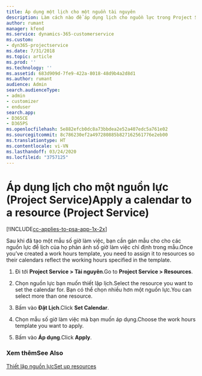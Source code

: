 ```yaml
---
title: Áp dụng một lịch cho một nguồn tài nguyên
description: Làm cách nào để áp dụng lịch cho nguồn lực trong Project Service
author: rumant
manager: kfend
ms.service: dynamics-365-customerservice
ms.custom:
- dyn365-projectservice
ms.date: 7/31/2018
ms.topic: article
ms.prod: ''
ms.technology: ''
ms.assetid: 683d909d-7fe9-422a-8018-48d9b4a2d8d1
ms.author: rumant
audience: Admin
search.audienceType:
- admin
- customizer
- enduser
search.app:
- D365CE
- D365PS
ms.openlocfilehash: 5e882efcb0dc8a73bbdea2e52a407edc5a761e02
ms.sourcegitcommit: 8c786230ef2a497280885b827162561776e2eb00
ms.translationtype: HT
ms.contentlocale: vi-VN
ms.lasthandoff: 03/24/2020
ms.locfileid: "3757125"
---
```

# <a name="apply-a-calendar-to-a-resource-project-service"></a><span data-ttu-id="277eb-103">Áp dụng lịch cho một nguồn lực (Project Service)</span><span class="sxs-lookup"><span data-stu-id="277eb-103">Apply a calendar to a resource (Project Service)</span></span>

[!INCLUDE[cc-applies-to-psa-app-1x-2x](../includes/cc-applies-to-psa-app-1x-2x.md)]

<span data-ttu-id="277eb-104">Sau khi đã tạo một mẫu số giờ làm việc, bạn cần gán mẫu cho cho các nguồn lực để lịch của họ phản ánh số giờ làm việc chỉ định trong mẫu.</span><span class="sxs-lookup"><span data-stu-id="277eb-104">Once you’ve created a work hours template, you need to assign it to resources so their calendars reflect the working hours specified in the template.</span></span>  
  
1.  <span data-ttu-id="277eb-105">Đi tới **Project Service > Tài nguyên**.</span><span class="sxs-lookup"><span data-stu-id="277eb-105">Go to **Project Service > Resources**.</span></span>  
  
2.  <span data-ttu-id="277eb-106">Chọn nguồn lực bạn muốn thiết lập lịch.</span><span class="sxs-lookup"><span data-stu-id="277eb-106">Select the resource you want to set the calendar for.</span></span> <span data-ttu-id="277eb-107">Bạn có thể chọn nhiều hơn một nguồn lực.</span><span class="sxs-lookup"><span data-stu-id="277eb-107">You can select more than one resource.</span></span>  
  
3.  <span data-ttu-id="277eb-108">Bấm vào **Đặt Lịch**.</span><span class="sxs-lookup"><span data-stu-id="277eb-108">Click **Set Calendar**.</span></span>  
  
4.  <span data-ttu-id="277eb-109">Chọn mẫu số giờ làm việc mà bạn muốn áp dụng.</span><span class="sxs-lookup"><span data-stu-id="277eb-109">Choose the work hours template you want to apply.</span></span>  
  
5.  <span data-ttu-id="277eb-110">Bấm vào **Áp dụng**.</span><span class="sxs-lookup"><span data-stu-id="277eb-110">Click **Apply**.</span></span>  
  
### <a name="see-also"></a><span data-ttu-id="277eb-111">Xem thêm</span><span class="sxs-lookup"><span data-stu-id="277eb-111">See Also</span></span>  
 [<span data-ttu-id="277eb-112">Thiết lập nguồn lực</span><span class="sxs-lookup"><span data-stu-id="277eb-112">Set up resources</span></span>](../project-service/set-up-resources.md)
